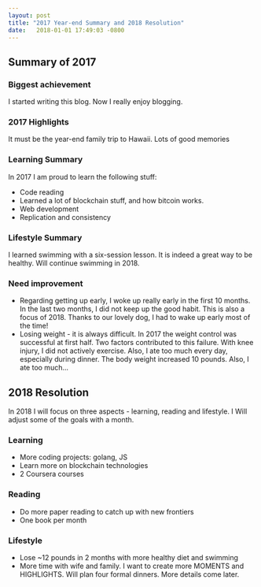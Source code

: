```yaml
---
layout: post
title: "2017 Year-end Summary and 2018 Resolution"
date:   2018-01-01 17:49:03 -0800
---
```


## Summary of 2017

### Biggest achievement
I started writing this blog. Now I really enjoy blogging.

### 2017 Highlights 
It must be the year-end family trip to Hawaii. Lots of good memories

### Learning Summary
In 2017 I am proud to learn the following stuff:

* Code reading
* Learned a lot of blockchain stuff, and how bitcoin works.
* Web development
* Replication and consistency

### Lifestyle Summary
I learned swimming with a six-session lesson. It is indeed a great way to be healthy. Will continue swimming in 2018.

### Need improvement

* Regarding getting up early, I woke up really early in the first 10 months. In the last two months, I did not keep up the good habit. This is also a focus of 2018. Thanks to our lovely dog, I had to wake up early most of the time!
* Losing weight - it is always difficult. In 2017 the weight control was successful at first half. Two factors contributed to this failure. With knee injury, I did not actively exercise. Also, I ate too much every day, especially during dinner. The body weight increased 10 pounds. Also, I ate too much...

## 2018 Resolution
In 2018 I will focus on three aspects - learning, reading and lifestyle. I Will adjust some of the goals with a month.

### Learning

* More coding projects: golang, JS
* Learn more on blockchain technologies
* 2 Coursera courses

### Reading

* Do more paper reading to catch up with new frontiers
* One book per month

### Lifestyle

* Lose ~12 pounds in 2 months with more healthy diet and swimming
* More time with wife and family. I want to create more MOMENTS and HIGHLIGHTS. Will plan four formal dinners. More details come later.
